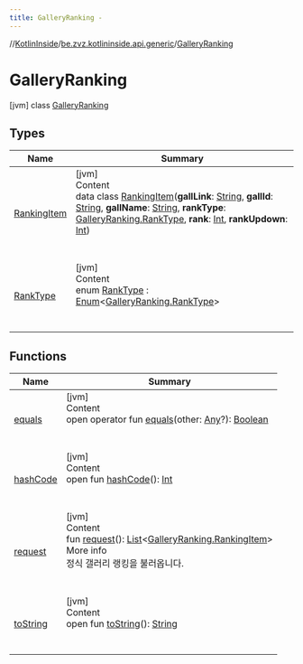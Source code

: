 ```yaml
---
title: GalleryRanking -
---
```

//[KotlinInside](../../index.md)/[be.zvz.kotlininside.api.generic](../index.md)/[GalleryRanking](index.md)



# GalleryRanking  
 [jvm] class [GalleryRanking](index.md)   


## Types  
  
|  Name|  Summary| 
|---|---|
| <a name="be.zvz.kotlininside.api.generic/GalleryRanking.RankingItem///PointingToDeclaration/"></a>[RankingItem](-ranking-item/index.md)| <a name="be.zvz.kotlininside.api.generic/GalleryRanking.RankingItem///PointingToDeclaration/"></a>[jvm]  <br>Content  <br>data class [RankingItem](-ranking-item/index.md)(**gallLink**: [String](https://kotlinlang.org/api/latest/jvm/stdlib/kotlin/-string/index.html), **gallId**: [String](https://kotlinlang.org/api/latest/jvm/stdlib/kotlin/-string/index.html), **gallName**: [String](https://kotlinlang.org/api/latest/jvm/stdlib/kotlin/-string/index.html), **rankType**: [GalleryRanking.RankType](-rank-type/index.md), **rank**: [Int](https://kotlinlang.org/api/latest/jvm/stdlib/kotlin/-int/index.html), **rankUpdown**: [Int](https://kotlinlang.org/api/latest/jvm/stdlib/kotlin/-int/index.html))  <br><br><br>
| <a name="be.zvz.kotlininside.api.generic/GalleryRanking.RankType///PointingToDeclaration/"></a>[RankType](-rank-type/index.md)| <a name="be.zvz.kotlininside.api.generic/GalleryRanking.RankType///PointingToDeclaration/"></a>[jvm]  <br>Content  <br>enum [RankType](-rank-type/index.md) : [Enum](https://kotlinlang.org/api/latest/jvm/stdlib/kotlin/-enum/index.html)<[GalleryRanking.RankType](-rank-type/index.md)>   <br><br><br>


## Functions  
  
|  Name|  Summary| 
|---|---|
| <a name="kotlin/Any/equals/#kotlin.Any?/PointingToDeclaration/"></a>[equals](../../be.zvz.kotlininside.utils/-string-util/-companion/index.md#%5Bkotlin%2FAny%2Fequals%2F%23kotlin.Any%3F%2FPointingToDeclaration%2F%5D%2FFunctions%2F49489957)| <a name="kotlin/Any/equals/#kotlin.Any?/PointingToDeclaration/"></a>[jvm]  <br>Content  <br>open operator fun [equals](../../be.zvz.kotlininside.utils/-string-util/-companion/index.md#%5Bkotlin%2FAny%2Fequals%2F%23kotlin.Any%3F%2FPointingToDeclaration%2F%5D%2FFunctions%2F49489957)(other: [Any](https://kotlinlang.org/api/latest/jvm/stdlib/kotlin/-any/index.html)?): [Boolean](https://kotlinlang.org/api/latest/jvm/stdlib/kotlin/-boolean/index.html)  <br><br><br>
| <a name="kotlin/Any/hashCode/#/PointingToDeclaration/"></a>[hashCode](../../be.zvz.kotlininside.utils/-string-util/-companion/index.md#%5Bkotlin%2FAny%2FhashCode%2F%23%2FPointingToDeclaration%2F%5D%2FFunctions%2F49489957)| <a name="kotlin/Any/hashCode/#/PointingToDeclaration/"></a>[jvm]  <br>Content  <br>open fun [hashCode](../../be.zvz.kotlininside.utils/-string-util/-companion/index.md#%5Bkotlin%2FAny%2FhashCode%2F%23%2FPointingToDeclaration%2F%5D%2FFunctions%2F49489957)(): [Int](https://kotlinlang.org/api/latest/jvm/stdlib/kotlin/-int/index.html)  <br><br><br>
| <a name="be.zvz.kotlininside.api.generic/GalleryRanking/request/#/PointingToDeclaration/"></a>[request](request.md)| <a name="be.zvz.kotlininside.api.generic/GalleryRanking/request/#/PointingToDeclaration/"></a>[jvm]  <br>Content  <br>fun [request](request.md)(): [List](https://kotlinlang.org/api/latest/jvm/stdlib/kotlin.collections/-list/index.html)<[GalleryRanking.RankingItem](-ranking-item/index.md)>  <br>More info  <br>정식 갤러리 랭킹을 불러옵니다.  <br><br><br>
| <a name="kotlin/Any/toString/#/PointingToDeclaration/"></a>[toString](../../be.zvz.kotlininside.utils/-string-util/-companion/index.md#%5Bkotlin%2FAny%2FtoString%2F%23%2FPointingToDeclaration%2F%5D%2FFunctions%2F49489957)| <a name="kotlin/Any/toString/#/PointingToDeclaration/"></a>[jvm]  <br>Content  <br>open fun [toString](../../be.zvz.kotlininside.utils/-string-util/-companion/index.md#%5Bkotlin%2FAny%2FtoString%2F%23%2FPointingToDeclaration%2F%5D%2FFunctions%2F49489957)(): [String](https://kotlinlang.org/api/latest/jvm/stdlib/kotlin/-string/index.html)  <br><br><br>

